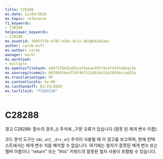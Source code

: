 ```yaml
---
title: C28288
ms.date: 11/04/2016
ms.topic: reference
f1_keywords:
- C28288
helpviewer_keywords:
- C28288
ms.assetid: 3995f210-e797-434c-bc1c-db10b42da3ac
author: corob-msft
ms.author: corob
manager: markl
ms.workload:
- multiple
ms.openlocfilehash: e60f376bd2d55cef4ebaaf0fc9c4f34f5ddba13b
ms.sourcegitcommit: 68f893f6e472df46f323db34a13a7034dccad25a
ms.translationtype: MT
ms.contentlocale: ko-KR
ms.lasthandoff: 02/15/2020
ms.locfileid: "77263118"
---
```

# <a name="c28288"></a>C28288
경고 C28288: 함수의 경우\_() 주석에 \_구문 오류가 있습니다 (잘못 된 매개 변수 이름).

 코드 분석 도구는 `SAL_at`(`__drv_at`) 주석이 사용될 때 이 경고를 보고하며, 현재 컨텍스트에서는 매개 변수 식을 해석할 수 없습니다. 여기에는 철자가 잘못된 매개 변수 또는 멤버 이름이나 "return" 또는 "this" 키워드의 잘못된 철자 사용이 포함될 수 있습니다.
